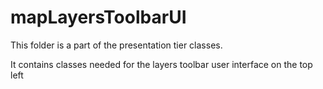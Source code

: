 # mapLayersToolbarUI

This folder is a part of the presentation tier classes.

It contains classes needed for the layers toolbar user interface on the top left
